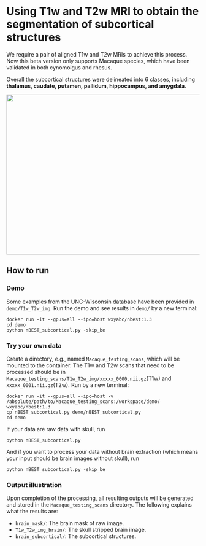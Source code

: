 # Using T1w and T2w MRI to obtain the segmentation of subcortical structures
We require a pair of aligned T1w and T2w MRIs to achieve this process.
Now this beta version only supports Macaque species, which have been validated in both cynomolgus and rhesus.


Overall the subcortical structures were delineated into 6 classes, including **thalamus, caudate, putamen, pallidum, hippocampus, and amygdala**.

<div align=center><img width="820" height="417" src="https://github.com/TaoZhong11/nBEST/blob/main/visual_result.png"/></div>


## How to run
### Demo ###
Some examples from the UNC-Wisconsin database have been provided in ```demo/T1w_T2w_img```. Run the demo and see results in ```demo/``` by a new terminal:
```
docker run -it --gpus=all --ipc=host wxyabc/nbest:1.3
cd demo
python nBEST_subcortical.py -skip_be
```
### Try your own data ###
Create a directory, e.g., named ```Macaque_testing_scans```, which will be mounted to the container. The T1w and T2w scans that need to be processed should be in ```Macaque_testing_scans/T1w_T2w_img/xxxxx_0000.nii.gz```(T1w) and ```xxxxx_0001.nii.gz```(T2w). 
Run by a new terminal:
```
docker run -it --gpus=all --ipc=host -v /absolute/path/to/Macaque_testing_scans:/workspace/demo/  wxyabc/nbest:1.3
cp nBEST_subcortical.py demo/nBEST_subcortical.py
cd demo
```
If your data are raw data with skull, run
```
python nBEST_subcortical.py
```
And if you want to process your data without brain extraction (which means your input should be brain images without skull),  run
```
python nBEST_subcortical.py -skip_be
```

### Output illustration ###
Upon completion of the processing, all resulting outputs will be generated and stored in the ```Macaque_testing_scans``` directory. The following explains what the results are: 
* ```brain_mask/```: The brain mask of raw image.
* ```T1w_T2w_img_brain/```: The skull stripped brain image.
*  ```brain_subcortical/```:	The subcortical structures.
